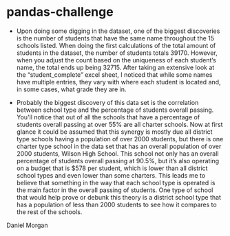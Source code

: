 # pandas-challenge
- Upon doing some digging in the dataset, one of the biggest discoveries is the number of students that have the same name throughout the 15 schools listed. When doing the first calculations of the total amount of students in the dataset, the number of students totals 39170. However, when you adjust the count based on the uniqueness of each student’s name, the total ends up being 32715. After taking an extensive look at the “student_complete” excel sheet, I noticed that while some names have multiple entries, they vary with where each student is located and, in some cases, what grade they are in. 

- Probably the biggest discovery of this data set is the correlation between school type and the percentage of students overall passing. You'll notice that out of all the schools that have a percentage of students overall passing at over 55% are all charter schools. Now at first glance it could be assumed that this synergy is mostly due all district type schools having a population of over 2000 students, but there is one charter type school in the data set that has an overall population of over 2000 students, Wilson High School. This school not only has an overall percentage of students overall passing at 90.5%, but it’s also operating on a budget that is $578 per student, which is lower than all district school types and even lower than some charters. This leads me to believe that something in the way that each school type is operated is the main factor in the overall passing of students. One type of school that would help prove or debunk this theory is a district school type that has a population of less than 2000 students to see how it compares to the rest of the schools. 

Daniel Morgan  
